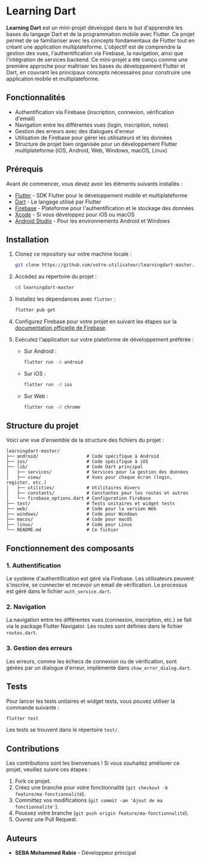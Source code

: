 
# Learning Dart

**Learning Dart** est un mini-projet développé dans le but d'apprendre les bases du langage Dart et de la programmation mobile avec Flutter. Ce projet permet de se familiariser avec les concepts fondamentaux de Flutter tout en créant une application multiplateforme. L'objectif est de comprendre la gestion des vues, l'authentification via Firebase, la navigation, ainsi que l'intégration de services backend. Ce mini-projet a été conçu comme une première approche pour maîtriser les bases du développement Flutter et Dart, en couvrant les principaux concepts nécessaires pour construire une application mobile et multiplateforme.

## Fonctionnalités

- Authentification via Firebase (inscription, connexion, vérification d'email)
- Navigation entre les différentes vues (login, inscription, notes)
- Gestion des erreurs avec des dialogues d'erreur
- Utilisation de Firebase pour gérer les utilisateurs et les données
- Structure de projet bien organisée pour un développement Flutter multiplateforme (iOS, Android, Web, Windows, macOS, Linux)

## Prérequis

Avant de commencer, vous devez avoir les éléments suivants installés :

- [Flutter](https://flutter.dev/docs/get-started/install) - SDK Flutter pour le développement mobile et multiplateforme
- [Dart](https://dart.dev/get-dart) - Le langage utilisé par Flutter
- [Firebase](https://firebase.google.com/) - Plateforme pour l'authentification et le stockage des données
- [Xcode](https://developer.apple.com/xcode/) - Si vous développez pour iOS ou macOS
- [Android Studio](https://developer.android.com/studio) - Pour les environnements Android et Windows

## Installation

1. Clonez ce repository sur votre machine locale :

   ```bash
   git clone https://github.com/votre-utilisateur/learningdart-master.git
   ```

2. Accédez au répertoire du projet :

   ```bash
   cd learningdart-master
   ```

3. Installez les dépendances avec `flutter` :

   ```bash
   flutter pub get
   ```

4. Configurez Firebase pour votre projet en suivant les étapes sur la [documentation officielle de Firebase](https://firebase.flutter.dev/docs/overview).

5. Exécutez l'application sur votre plateforme de développement préférée :

   - Sur Android : 
     ```bash
     flutter run -d android
     ```

   - Sur iOS : 
     ```bash
     flutter run -d ios
     ```

   - Sur Web : 
     ```bash
     flutter run -d chrome
     ```

## Structure du projet

Voici une vue d'ensemble de la structure des fichiers du projet :

```
learningdart-master/
├── android/                  # Code spécifique à Android
├── ios/                      # Code spécifique à iOS
├── lib/                      # Code Dart principal
│   ├── services/             # Services pour la gestion des données
│   ├── view/                 # Vues pour chaque écran (login, register, etc.)
│   ├── utilities/            # Utilitaires divers
│   ├── constants/            # Constantes pour les routes et autres
│   └── firebase_options.dart # Configuration Firebase
├── test/                     # Tests unitaires et widget tests
├── web/                      # Code pour la version Web
├── windows/                  # Code pour Windows
├── macos/                    # Code pour macOS
├── linux/                    # Code pour Linux
└── README.md                 # Ce fichier
```

## Fonctionnement des composants

### 1. Authentification

Le système d'authentification est géré via Firebase. Les utilisateurs peuvent s'inscrire, se connecter et recevoir un email de vérification. Le processus est géré dans le fichier `auth_service.dart`.

### 2. Navigation

La navigation entre les différentes vues (connexion, inscription, etc.) se fait via le package Flutter Navigator. Les routes sont définies dans le fichier `routes.dart`.

### 3. Gestion des erreurs

Les erreurs, comme les échecs de connexion ou de vérification, sont gérées par un dialogue d'erreur, implémenté dans `show_error_dialog.dart`.

## Tests

Pour lancer les tests unitaires et widget tests, vous pouvez utiliser la commande suivante :

```bash
flutter test
```

Les tests se trouvent dans le répertoire `test/`.

## Contributions

Les contributions sont les bienvenues ! Si vous souhaitez améliorer ce projet, veuillez suivre ces étapes :

1. Fork ce projet.
2. Créez une branche pour votre fonctionnalité (`git checkout -b feature/ma-fonctionnalité`).
3. Committez vos modifications (`git commit -am 'Ajout de ma fonctionnalité'`).
4. Poussez votre branche (`git push origin feature/ma-fonctionnalité`).
5. Ouvrez une Pull Request.

## Auteurs

- **SEBA Mohammed Rabie** - Développeur principal




